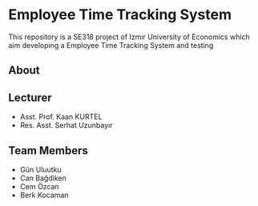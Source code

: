 # Employee Time Tracking System
This repository is a SE318 project of Izmır University of Economics which aim developing a Employee Time Tracking System and testing

## About



## Lecturer

 - Asst. Prof. Kaan KURTEL
 - Res. Asst. Serhat Uzunbayır


## Team Members
 - Gün Uluutku
 - Can Bağdiken
 - Cem Özcan
 - Berk Kocaman

